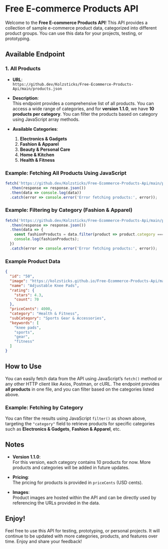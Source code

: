 # Free E-commerce Products API

Welcome to the **Free E-commerce Products API**! This API provides a collection of sample e-commerce product data, categorized into different product groups. You can use this data for your projects, testing, or prototyping.

## Available Endpoint

### 1. All Products

- **URL**:  
  `https://github.dev/Kolzsticks/Free-Ecommerce-Products-Api/main/products.json`

- **Description**:  
  This endpoint provides a comprehensive list of all products. You can access a wide range of categories, and for **version 1.1.0**, we have **10 products per category**. You can filter the products based on category using JavaScript array methods.

- **Available Categories**:
  1. **Electronics & Gadgets**
  2. **Fashion & Apparel**
  3. **Beauty & Personal Care**
  4. **Home & Kitchen**
  5. **Health & Fitness**

### Example: Fetching All Products Using JavaScript

```javascript
fetch('https://github.dev/Kolzsticks/Free-Ecommerce-Products-Api/main/products.json')
  .then(response => response.json())
  .then(data => console.log(data))
  .catch(error => console.error('Error fetching products:', error));
```

### Example: Filtering by Category (Fashion & Apparel)

```javascript
fetch('https://github.dev/Kolzsticks/Free-Ecommerce-Products-Api/main/products.json')
  .then(response => response.json())
  .then(data => {
    const fashionProducts = data.filter(product => product.category === "Fashion & Apparel");
    console.log(fashionProducts);
  })
  .catch(error => console.error('Error fetching products:', error));
```

### Example Product Data

```json
{
  "id": "50",
  "image": "https://kolzsticks.github.io/Free-Ecommerce-Products-Api/main/images/product/knee-pads.jpg",
  "name": "Adjustable Knee Pads",
  "rating": {
    "stars": 4.3,
    "count": 70
  },
  "priceCents": 4000,
  "category": "Health & Fitness",
  "subCategory": "Sports Gear & Accessories",
  "keywords": [
    "knee pads",
    "sports",
    "gear",
    "fitness"
  ]
}
```

## How to Use

You can easily fetch data from the API using JavaScript’s `fetch()` method or any other HTTP client like Axios, Postman, or cURL. The endpoint provides **all products** in one file, and you can filter based on the categories listed above.

### Example: Fetching by Category

You can filter the results using JavaScript `filter()` as shown above, targeting the `"category"` field to retrieve products for specific categories such as **Electronics & Gadgets**, **Fashion & Apparel**, etc.

## Notes

- **Version 1.1.0**:  
  For this version, each category contains 10 products for now. More products and categories will be added in future updates.

- **Pricing**:  
  The pricing for products is provided in `priceCents` (USD cents).

- **Images**:  
  Product images are hosted within the API and can be directly used by referencing the URLs provided in the data.

## Enjoy!

Feel free to use this API for testing, prototyping, or personal projects. It will continue to be updated with more categories, products, and features over time. Enjoy and share your feedback!

